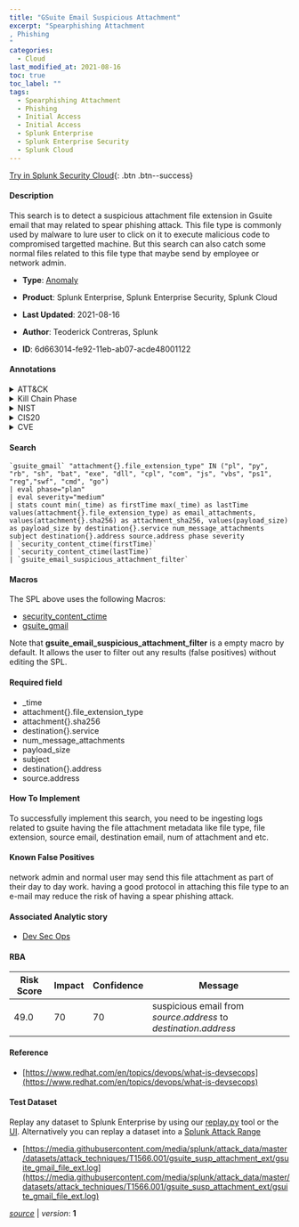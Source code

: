 ```yaml
---
title: "GSuite Email Suspicious Attachment"
excerpt: "Spearphishing Attachment
, Phishing
"
categories:
  - Cloud
last_modified_at: 2021-08-16
toc: true
toc_label: ""
tags:
  - Spearphishing Attachment
  - Phishing
  - Initial Access
  - Initial Access
  - Splunk Enterprise
  - Splunk Enterprise Security
  - Splunk Cloud
---
```




[Try in Splunk Security Cloud](https://www.splunk.com/en_splunk_app_enrichmentus/cyber-security.html){: .btn .btn--success}

#### Description

This search is to detect a suspicious attachment file extension in Gsuite email that may related to spear phishing attack. This file type is commonly used by malware to lure user to click on it to execute malicious code to compromised targetted machine. But this search can also catch some normal files related to this file type that maybe send by employee or network admin.

- **Type**: [Anomaly](https://github.com/splunk/security_content/wiki/Detection-Analytic-Types)
- **Product**: Splunk Enterprise, Splunk Enterprise Security, Splunk Cloud

- **Last Updated**: 2021-08-16
- **Author**: Teoderick Contreras, Splunk
- **ID**: 6d663014-fe92-11eb-ab07-acde48001122


#### Annotations

<details>
  <summary>ATT&CK</summary>

<div markdown="1">


| ID             | Technique        |  Tactic             |
| -------------- | ---------------- |-------------------- |
| [T1566.001](https://attack.mitre.org/techniques/T1566/001/) | Spearphishing Attachment | Initial Access |

| [T1566](https://attack.mitre.org/techniques/T1566/) | Phishing | Initial Access |

</div>
</details>


<details>
  <summary>Kill Chain Phase</summary>

<div markdown="1">

* Exploitation


</div>
</details>


<details>
  <summary>NIST</summary>

<div markdown="1">



</div>
</details>

<details>
  <summary>CIS20</summary>

<div markdown="1">



</div>
</details>

<details>
  <summary>CVE</summary>

<div markdown="1">


</div>
</details>

#### Search

```
`gsuite_gmail` "attachment{}.file_extension_type" IN ("pl", "py", "rb", "sh", "bat", "exe", "dll", "cpl", "com", "js", "vbs", "ps1", "reg","swf", "cmd", "go") 
| eval phase="plan" 
| eval severity="medium" 
| stats count min(_time) as firstTime max(_time) as lastTime values(attachment{}.file_extension_type) as email_attachments, values(attachment{}.sha256) as attachment_sha256, values(payload_size) as payload_size by destination{}.service num_message_attachments  subject destination{}.address source.address phase severity 
| `security_content_ctime(firstTime)` 
| `security_content_ctime(lastTime)` 
| `gsuite_email_suspicious_attachment_filter`
```

#### Macros
The SPL above uses the following Macros:
* [security_content_ctime](https://github.com/splunk/security_content/blob/develop/macros/security_content_ctime.yml)
* [gsuite_gmail](https://github.com/splunk/security_content/blob/develop/macros/gsuite_gmail.yml)

Note that **gsuite_email_suspicious_attachment_filter** is a empty macro by default. It allows the user to filter out any results (false positives) without editing the SPL.

#### Required field
* _time
* attachment{}.file_extension_type
* attachment{}.sha256
* destination{}.service
* num_message_attachments
* payload_size
* subject
* destination{}.address
* source.address


#### How To Implement
To successfully implement this search, you need to be ingesting logs related to gsuite having the file attachment metadata like file type, file extension, source email, destination email, num of attachment and etc.

#### Known False Positives
network admin and normal user may send this file attachment as part of their day to day work. having a good protocol in attaching this file type to an e-mail may reduce the risk of having a spear phishing attack.

#### Associated Analytic story
* [Dev Sec Ops](/stories/dev_sec_ops)




#### RBA

| Risk Score  | Impact      | Confidence   | Message      |
| ----------- | ----------- |--------------|--------------|
| 49.0 | 70 | 70 | suspicious email from $source.address$ to $destination{}.address$ |


#### Reference

* [https://www.redhat.com/en/topics/devops/what-is-devsecops](https://www.redhat.com/en/topics/devops/what-is-devsecops)



#### Test Dataset
Replay any dataset to Splunk Enterprise by using our [replay.py](https://github.com/splunk/attack_data#using-replaypy) tool or the [UI](https://github.com/splunk/attack_data#using-ui).
Alternatively you can replay a dataset into a [Splunk Attack Range](https://github.com/splunk/attack_range#replay-dumps-into-attack-range-splunk-server)


* [https://media.githubusercontent.com/media/splunk/attack_data/master/datasets/attack_techniques/T1566.001/gsuite_susp_attachment_ext/gsuite_gmail_file_ext.log](https://media.githubusercontent.com/media/splunk/attack_data/master/datasets/attack_techniques/T1566.001/gsuite_susp_attachment_ext/gsuite_gmail_file_ext.log)



[*source*](https://github.com/splunk/security_content/tree/develop/detections/cloud/gsuite_email_suspicious_attachment.yml) \| *version*: **1**
